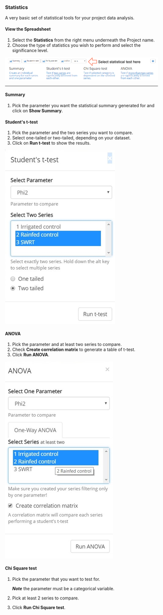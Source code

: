 ### Statistics

A very basic set of statistical tools for your project data analysis.

#### View the Spreadsheet

1. Select the **<i class="fa fa-bar-chart"></i> Statistics** from the right menu underneath the Project name.
2. Choose the type of statistics you wish to perform and select the significance level.

![Statistics](../images/help/_data_statistics.png)

***

#### Summary

1. Pick the parameter you want the statistical summary generated for and click on **Show Summary**.

#### Student's t-test

1. Pick the parameter and the two series you want to compare.
2. Select one-tailed or two-tailed, depending on your dataset.
3. Click on **Run t-test** to show the results.

![T-test](../images/help/_data_T_test.jpg)

#### ANOVA

1. Pick the parameter and at least two series to compare.
2. Check **Create correlation matrix** to generate a table of t-test.
3. Click **Run ANOVA**.

![ANOVA](../images/help/_data_ANOVA_selection.jpg)

#### Chi Square test

1. Pick the parameter that you want to test for.

    ***Note*** the parameter must be a categorical variable.

2. Pick at least 2 series to compare.
3. Click **Run Chi Square test**.